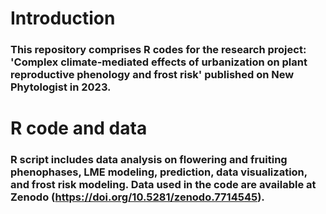 # Introduction

### This repository comprises R codes for the research project: 'Complex climate-mediated effects of urbanization on plant reproductive phenology and frost risk' published on New Phytologist in 2023.

# R code and data

### R script includes data analysis on flowering and fruiting phenophases, LME modeling, prediction, data visualization, and frost risk modeling. Data used in the code are available at Zenodo (https://doi.org/10.5281/zenodo.7714545).